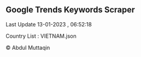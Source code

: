 

## Google Trends Keywords Scraper 
 
Last Update 13-01-2023 , 06:52:18

Country List :
VIETNAM.json



© Abdul Muttaqin 
